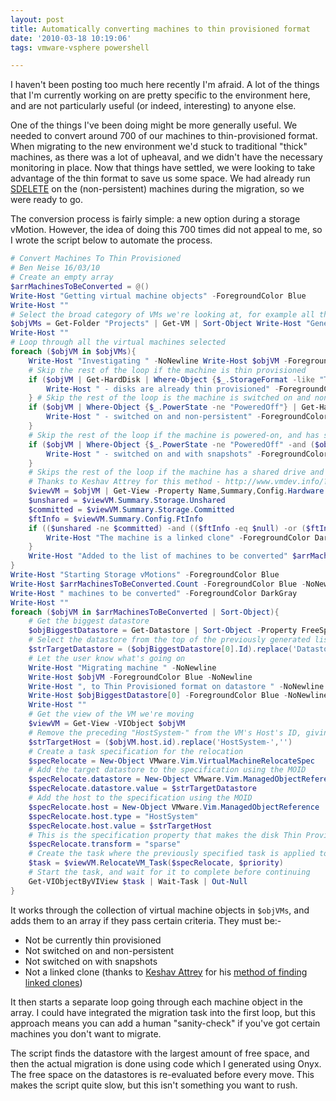 ```yaml
---
layout: post
title: Automatically converting machines to thin provisioned format
date: '2010-03-18 10:19:06'
tags: vmware-vsphere powershell

---
```



I haven't been posting too much here recently I'm afraid. A lot of the things that I'm currently working on are pretty specific to the environment here, and are not particularly useful (or indeed, interesting) to anyone else.

One of the things I've been doing might be more generally useful. We needed to convert around 700 of our machines to thin-provisioned format. When migrating to the new environment we'd stuck to traditional "thick" machines, as there was a lot of upheaval, and we didn't have the necessary monitoring in place. Now that things have settled, we were looking to take advantage of the thin format to save us some space. We had already run [SDELETE](http://localhost:4000/2009/10/28/using-sdelete-to-maximise-the-amount-of-disk-space-reclaimed-during-conversion-to-thin-provisioned-disks.html/) on the (non-persistent) machines during the migration, so we were ready to go.

The conversion process is fairly simple: a new option during a storage vMotion. However, the idea of doing this 700 times did not appeal to me, so I wrote the script below to automate the process.

```powershell
# Convert Machines To Thin Provisioned
# Ben Neise 16/03/10
# Create an empty array
$arrMachinesToBeConverted = @()
Write-Host "Getting virtual machine objects" -ForegroundColor Blue
Write-Host ""
# Select the broad category of VMs we're looking at, for example all the machines in a specific blue folder
$objVMs = Get-Folder "Projects" | Get-VM | Sort-Object Write-Host "Generating list of candidates" -ForegroundColor Blue
Write-Host ""
# Loop through all the virtual machines selected
foreach ($objVM in $objVMs){
    Write-Host "Investigating " -NoNewline Write-Host $objVM -ForegroundColor Blue -NoNewline
    # Skip the rest of the loop if the machine is thin provisioned
    if ($objVM | Get-HardDisk | Where-Object {$_.StorageFormat -like "Thin"}){
        Write-Host " - disks are already thin provisioned" -ForegroundColor DarkGray continue
    } # Skip the rest of the loop is the machine is switched on and non-persistent
    if ($objVM | Where-Object {$_.PowerState -ne "PoweredOff"} | Get-HardDisk | Where-Object {$_.Persistence -notlike "IndependentPersistent"}){
        Write-Host " - switched on and non-persistent" -ForegroundColor DarkGray continue
    }
    # Skip the rest of the loop if the machine is powered-on, and has snapshots
    if ($objVM | Where-Object {$_.PowerState -ne "PoweredOff" -and ($objVM | Get-Snapshot)}) {
        Write-Host " - switched on and with snapshots" -ForegroundColor DarkGray continue
    } 
    # Skips the rest of the loop if the machine has a shared drive and is not set up as fault tolerant (indicating that it's a Linked Clone) 
    # Thanks to Keshav Attrey for this method - http://www.vmdev.info/?p=546) 
    $viewVM = $objVM | Get-View -Property Name,Summary,Config.Hardware.Device
    $unshared = $viewVM.Summary.Storage.Unshared
    $committed = $viewVM.Summary.Storage.Committed
    $ftInfo = $viewVM.Summary.Config.FtInfo 
    if (($unshared -ne $committed) -and (($ftInfo -eq $null) -or ($ftInfo.InstanceUuids.Length -le 1))){
        Write-Host "The machine is a linked clone" -ForegroundColor DarkGray continue
    }
    Write-Host "Added to the list of machines to be converted" $arrMachinesToBeConverted += $objVM
}
Write-Host "Starting Storage vMotions" -ForegroundColor Blue
Write-Host $arrMachinesToBeConverted.Count -ForegroundColor Blue -NoNewline
Write-Host " machines to be converted" -ForegroundColor DarkGray
Write-Host ""
foreach ($objVM in $arrMachinesToBeConverted | Sort-Object){
    # Get the biggest datastore
    $objBiggestDatastore = Get-Datastore | Sort-Object -Property FreeSpaceMB -Descending
    # Select the datastore from the top of the previously generated list (index 0) and remove the preceeding "Datastore-" from it's ID to give us the MOID
    $strTargetDatastore = ($objBiggestDatastore[0].Id).replace('Datastore-','')
    # Let the user know what's going on
    Write-Host "Migrating machine " -NoNewline 
    Write-Host $objVM -ForegroundColor Blue -NoNewline
    Write-Host ", to Thin Provisioned format on datastore " -NoNewline
    Write-Host $objBiggestDatastore[0] -ForegroundColor Blue -NoNewline
    Write-Host "" 
    # Get the view of the VM we're moving
    $viewVM = Get-View -VIObject $objVM
    # Remove the preceding "HostSystem-" from the VM's Host's ID, giving us the Host's MOID
    $strTargetHost = ($objVM.host.id).replace('HostSystem-','')
    # Create a task specification for the relocation
    $specRelocate = New-Object VMware.Vim.VirtualMachineRelocateSpec
    # Add the target datastore to the specification using the MOID
    $specRelocate.datastore = New-Object VMware.Vim.ManagedObjectReference $specRelocate.datastore.type = "Datastore"
    $specRelocate.datastore.value = $strTargetDatastore
    # Add the host to the specification using the MOID
    $specRelocate.host = New-Object VMware.Vim.ManagedObjectReference
    $specRelocate.host.type = "HostSystem"
    $specRelocate.host.value = $strTargetHost 
    # This is the specification property that makes the disk Thin Provisioned
    $specRelocate.transform = "sparse" 
    # Create the task where the previously specified task is applied to the view of the target VM
    $task = $viewVM.RelocateVM_Task($specRelocate, $priority) 
    # Start the task, and wait for it to complete before continuing
    Get-VIObjectByVIView $task | Wait-Task | Out-Null
}

```

It works through the collection of virtual machine objects in `$objVMs`, and adds them to an array if they pass certain criteria. They must be:-

- Not be currently thin provisioned
- Not switched on and non-persistent
- Not switched on with snapshots
- Not a linked clone (thanks to [Keshav Attrey](http://www.vmdev.info/?page_id=2) for his [method of finding linked clones](http://www.vmdev.info/?p=546))

It then starts a separate loop going through each machine object in the array. I could have integrated the migration task into the first loop, but this approach means you can add a human "sanity-check" if you've got certain machines you don't want to migrate.

The script finds the datastore with the largest amount of free space, and then the actual migration is done using code which I generated using Onyx. The free space on the datastores is re-evaluated before every move. This makes the script quite slow, but this isn't something you want to rush.